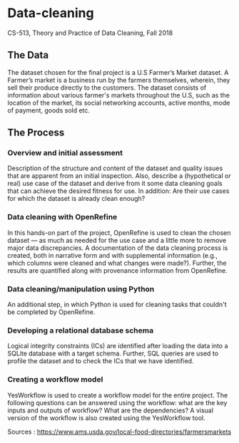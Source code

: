 # Data-cleaning
CS-513, Theory and Practice of Data Cleaning, Fall 2018

## The Data
The dataset chosen for the final project is a U.S Farmer’s Market dataset. A Farmer’s market is a business run by the farmers themselves, wherein, they sell their produce directly to the customers. 
The dataset consists of information about various farmer's markets throughout the U.S, such as the location of the market, its social networking accounts, active months, mode of payment, goods sold etc.

## The Process
### Overview and initial assessment
Description of the structure and content of the dataset and quality issues that are apparent from an initial inspection. Also, describe a (hypothetical or real) use case of the dataset and derive from it some data cleaning goals that can achieve the desired fitness for use. In addition: Are their use cases for which the dataset is already clean enough? 

### Data cleaning with OpenRefine
In this hands-on part of the project, OpenRefine is used to clean the chosen dataset — as much as needed for the use case and a little more to remove major data discrepancies.  A documentation of the data cleaning process is created, both in narrative form and with supplemental information (e.g., which columns were cleaned and what changes were made?). Further, the results are quantified along with provenance information from OpenRefine.

### Data cleaning/manipulation using Python
An additional step, in which Python is used for cleaning tasks that couldn't be completed by OpenRefine.

### Developing a relational database schema
Logical integrity constraints (ICs) are identified after loading the data into a SQLite database with a target schema. Further, SQL queries are used to profile the dataset and to check the ICs that we have identified.

### Creating a workflow model
YesWorkflow is used to create a workflow model for the entire project. The following questions can be answered using the workflow: what are the key inputs and outputs of workflow? What are the dependencies? A visual version of the workflow is also created using the YesWorkflow tool.


Sources : https://www.ams.usda.gov/local-food-directories/farmersmarkets

